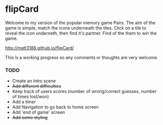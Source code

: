 # flipCard

Welcome to my version of the popular memory game Pairs. The aim of the game is simple, match the icons underneath the tiles. Click on a tile to reveal the icon underneth, then find it's partner. Find of the them to win the game.

http://matt3188.github.io/flipCard/

This is a working progress so any comments or thoughts are very welcome.

### TODO
- Create an intro scene
- ~~Add different difficulties~~
- Keep track of users scores (number of wrong/correct guesses, number of times lost/won)
- Add a timer
- Add Navigation to go back to home screen
- Add 'end of game' screen
- ~~Add some styling~~
